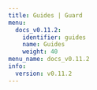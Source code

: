 ```yaml
---
title: Guides | Guard
menu:
  docs_v0.11.2:
    identifier: guides
    name: Guides
    weight: 40
menu_name: docs_v0.11.2
info:
  version: v0.11.2
---
```


